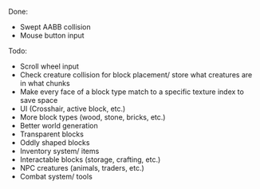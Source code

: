 Done:
* Swept AABB collision
* Mouse button input

Todo:
* Scroll wheel input
* Check creature collision for block placement/ store what creatures are in what chunks
* Make every face of a block type match to a specific texture index to save space
* UI (Crosshair, active block, etc.)
* More block types (wood, stone, bricks, etc.)
* Better world generation
* Transparent blocks
* Oddly shaped blocks
* Inventory system/ items
* Interactable blocks (storage, crafting, etc.)
* NPC creatures (animals, traders, etc.)
* Combat system/ tools
